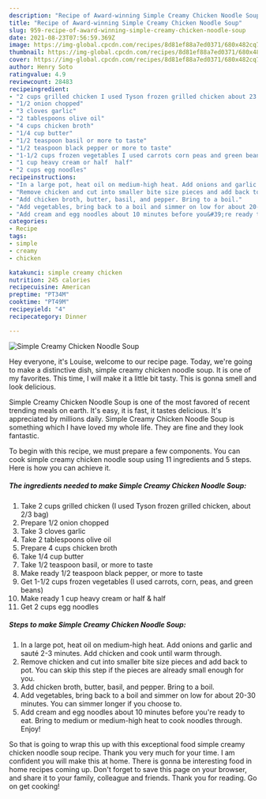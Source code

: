 ```yaml
---
description: "Recipe of Award-winning Simple Creamy Chicken Noodle Soup"
title: "Recipe of Award-winning Simple Creamy Chicken Noodle Soup"
slug: 959-recipe-of-award-winning-simple-creamy-chicken-noodle-soup
date: 2021-08-23T07:56:59.369Z
image: https://img-global.cpcdn.com/recipes/8d81ef88a7ed0371/680x482cq70/simple-creamy-chicken-noodle-soup-recipe-main-photo.jpg
thumbnail: https://img-global.cpcdn.com/recipes/8d81ef88a7ed0371/680x482cq70/simple-creamy-chicken-noodle-soup-recipe-main-photo.jpg
cover: https://img-global.cpcdn.com/recipes/8d81ef88a7ed0371/680x482cq70/simple-creamy-chicken-noodle-soup-recipe-main-photo.jpg
author: Henry Soto
ratingvalue: 4.9
reviewcount: 28483
recipeingredient:
- "2 cups grilled chicken I used Tyson frozen grilled chicken about 23 bag"
- "1/2 onion chopped"
- "3 cloves garlic"
- "2 tablespoons olive oil"
- "4 cups chicken broth"
- "1/4 cup butter"
- "1/2 teaspoon basil or more to taste"
- "1/2 teaspoon black pepper or more to taste"
- "1-1/2 cups frozen vegetables I used carrots corn peas and green beans"
- "1 cup heavy cream or half  half"
- "2 cups egg noodles"
recipeinstructions:
- "In a large pot, heat oil on medium-high heat. Add onions and garlic and sauté 2-3 minutes. Add chicken and cook until warm through."
- "Remove chicken and cut into smaller bite size pieces and add back to pot. You can skip this step if the pieces are already small enough for you."
- "Add chicken broth, butter, basil, and pepper. Bring to a boil."
- "Add vegetables, bring back to a boil and simmer on low for about 20-30 minutes. You can simmer longer if you choose to."
- "Add cream and egg noodles about 10 minutes before you&#39;re ready to eat. Bring to medium or medium-high heat to cook noodles through. Enjoy!"
categories:
- Recipe
tags:
- simple
- creamy
- chicken

katakunci: simple creamy chicken 
nutrition: 245 calories
recipecuisine: American
preptime: "PT34M"
cooktime: "PT49M"
recipeyield: "4"
recipecategory: Dinner

---
```



![Simple Creamy Chicken Noodle Soup](https://img-global.cpcdn.com/recipes/8d81ef88a7ed0371/680x482cq70/simple-creamy-chicken-noodle-soup-recipe-main-photo.jpg)

Hey everyone, it's Louise, welcome to our recipe page. Today, we're going to make a distinctive dish, simple creamy chicken noodle soup. It is one of my favorites. This time, I will make it a little bit tasty. This is gonna smell and look delicious.



Simple Creamy Chicken Noodle Soup is one of the most favored of recent trending meals on earth. It's easy, it is fast, it tastes delicious. It's appreciated by millions daily. Simple Creamy Chicken Noodle Soup is something which I have loved my whole life. They are fine and they look fantastic.


To begin with this recipe, we must prepare a few components. You can cook simple creamy chicken noodle soup using 11 ingredients and 5 steps. Here is how you can achieve it.

<!--inarticleads1-->

##### The ingredients needed to make Simple Creamy Chicken Noodle Soup:

1. Take 2 cups grilled chicken (I used Tyson frozen grilled chicken, about 2/3 bag)
1. Prepare 1/2 onion chopped
1. Take 3 cloves garlic
1. Take 2 tablespoons olive oil
1. Prepare 4 cups chicken broth
1. Take 1/4 cup butter
1. Take 1/2 teaspoon basil, or more to taste
1. Make ready 1/2 teaspoon black pepper, or more to taste
1. Get 1-1/2 cups frozen vegetables (I used carrots, corn, peas, and green beans)
1. Make ready 1 cup heavy cream or half &amp; half
1. Get 2 cups egg noodles




<!--inarticleads2-->

##### Steps to make Simple Creamy Chicken Noodle Soup:

1. In a large pot, heat oil on medium-high heat. Add onions and garlic and sauté 2-3 minutes. Add chicken and cook until warm through.
1. Remove chicken and cut into smaller bite size pieces and add back to pot. You can skip this step if the pieces are already small enough for you.
1. Add chicken broth, butter, basil, and pepper. Bring to a boil.
1. Add vegetables, bring back to a boil and simmer on low for about 20-30 minutes. You can simmer longer if you choose to.
1. Add cream and egg noodles about 10 minutes before you&#39;re ready to eat. Bring to medium or medium-high heat to cook noodles through. Enjoy!




So that is going to wrap this up with this exceptional food simple creamy chicken noodle soup recipe. Thank you very much for your time. I am confident you will make this at home. There is gonna be interesting food in home recipes coming up. Don't forget to save this page on your browser, and share it to your family, colleague and friends. Thank you for reading. Go on get cooking!
